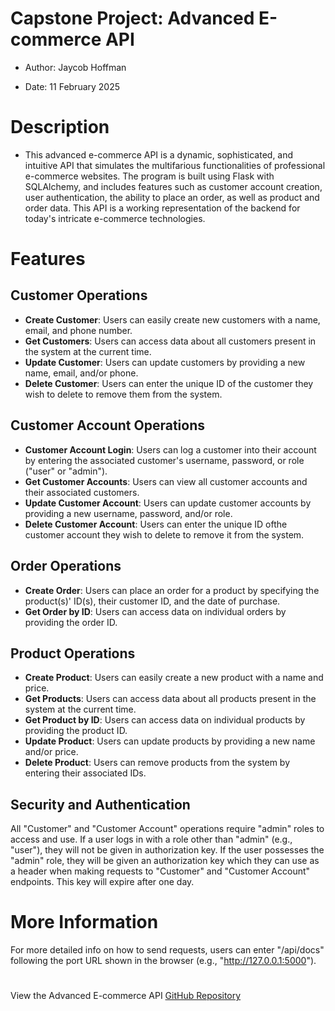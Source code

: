 # Capstone Project: Advanced E-commerce API

- Author: Jaycob Hoffman

- Date: 11 February 2025

# Description

- This advanced e-commerce API is a dynamic, sophisticated, and intuitive API that simulates the multifarious functionalities of professional e-commerce websites. The program is built using Flask with SQLAlchemy, and includes features such as customer account creation, user authentication, the ability to place an order, as well as product and order data. This API is a working representation of the backend for today's intricate e-commerce technologies.

# Features

## Customer Operations

- **Create Customer**: Users can easily create new customers with a name, email, and phone number.
- **Get Customers**: Users can access data about all customers present in the system at the current time.
- **Update Customer**: Users can update customers by providing a new name, email, and/or phone.
- **Delete Customer**: Users can enter the unique ID of the customer they wish to delete to remove them from the system.

## Customer Account Operations

- **Customer Account Login**: Users can log a customer into their account by entering the associated customer's username, password, or role ("user" or "admin").
- **Get Customer Accounts**: Users can view all customer accounts and their associated customers.
- **Update Customer Account**: Users can update customer accounts by providing a new username, password, and/or role.
- **Delete Customer Account**: Users can enter the unique ID ofthe customer account they wish to delete to remove it from the system.

## Order Operations

- **Create Order**: Users can place an order for a product by specifying the product(s)' ID(s), their customer ID, and the date of purchase.
- **Get Order by ID**: Users can access data on individual orders by providing the order ID.

## Product Operations

- **Create Product**: Users can easily create a new product with a name and price.
- **Get Products**: Users can access data about all products present in the system at the current time.
- **Get Product by ID**: Users can access data on individual products by providing the product ID.
- **Update Product**: Users can update products by providing a new name and/or price.
- **Delete Product**: Users can remove products from the system by entering their associated IDs.

## Security and Authentication

All "Customer" and "Customer Account" operations require "admin" roles to access and use. If a user logs in with a role other than "admin" (e.g., "user"), they will not be given in authorization key. If the user possesses the "admin" role, they will be given an authorization key which they can use as a header when making requests to "Customer" and "Customer Account" endpoints. This key will expire after one day.

# More Information

For more detailed info on how to send requests, users can enter "/api/docs" following the port URL shown in the browser (e.g., "http://127.0.0.1:5000").

#

View the Advanced E-commerce API [GitHub Repository](https://github.com/JaycobHoffman1/Specialization-Mini-Project-Advanced-E-commerce-API)